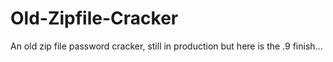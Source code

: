 # Old-Zipfile-Cracker
An old zip file password cracker, still in production but here is the .9 finish...
